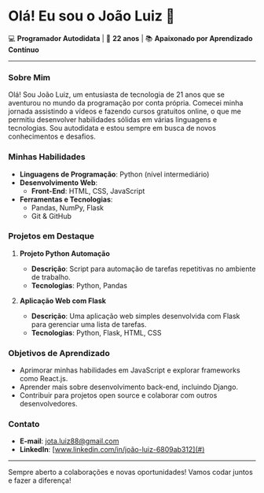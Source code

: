 # Olá! Eu sou o João Luiz 👋

💻 **Programador Autodidata** | 🌱 **22 anos** | 📚 **Apaixonado por Aprendizado Contínuo**

---

### Sobre Mim

Olá! Sou João Luiz, um entusiasta de tecnologia de 21 anos que se aventurou no mundo da programação por conta própria. Comecei minha jornada assistindo a vídeos e fazendo cursos gratuitos online, o que me permitiu desenvolver habilidades sólidas em várias linguagens e tecnologias. Sou autodidata e estou sempre em busca de novos conhecimentos e desafios.

### Minhas Habilidades

- **Linguagens de Programação**: Python (nível intermediário)
- **Desenvolvimento Web**:
  - **Front-End**: HTML, CSS, JavaScript
- **Ferramentas e Tecnologias**:
  - Pandas, NumPy, Flask
  - Git & GitHub

### Projetos em Destaque

1. **Projeto Python Automação**
   - **Descrição**: Script para automação de tarefas repetitivas no ambiente de trabalho.
   - **Tecnologias**: Python, Pandas

3. **Aplicação Web com Flask**
   - **Descrição**: Uma aplicação web simples desenvolvida com Flask para gerenciar uma lista de tarefas.
   - **Tecnologias**: Python, Flask, HTML, CSS

### Objetivos de Aprendizado

- Aprimorar minhas habilidades em JavaScript e explorar frameworks como React.js.
- Aprender mais sobre desenvolvimento back-end, incluindo Django.
- Contribuir para projetos open source e colaborar com outros desenvolvedores.

### Contato

- **E-mail**: jota.luiz88@gmail.com
- **LinkedIn**: [www.linkedin.com/in/joão-luiz-6809ab312](#)

---

Sempre aberto a colaborações e novas oportunidades! Vamos codar juntos e fazer a diferença!
